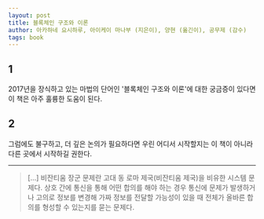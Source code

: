 ```yaml
---
layout: post
title: 블록체인 구조와 이론 
author: 아카하네 요시하루, 아이케이 마나부 (지은이), 양현 (옮긴이), 공무제 (감수)
tags: book
---
```


## 1

2017년을 장식하고 있는 마법의 단어인 '블록체인 구조와 이론'에 대한 궁금증이 있다면 이 책은 아주 훌륭한 도움이 된다.

## 2

그럼에도 불구하고, 더 깊은 논의가 필요하다면 우린 어디서 시작할지는 이 책이 아니라 다른 곳에서 시작하길 권한다.

---- 

> [...] 비잔티움 장군 문제란 고대 동 로마 제국(비잔티움 제국)을 비유한 시스템 문제다. 상호 간에 통신을 통해 어떤 합의를 해야 하는 경우 통신에 문제가 발생하거나 고의로 정보를 변경해 가짜 정보를 전달할 가능성이 있을 때 전체가 올바른 합의를 형성할 수 있는지를 묻는 문제다.